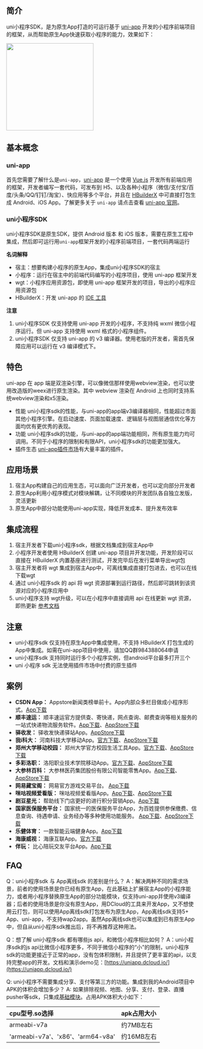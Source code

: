 ## 简介 
uni小程序SDK，是为原生App打造的可运行基于 [uni-app](https://uniapp.dcloud.io/) 开发的小程序前端项目的框架，从而帮助原生App快速获取小程序的能力，效果如下：

<img src="https://img-cdn-tc.dcloud.net.cn/uploads/article/20200208/17968bd5afe1e15f1b0b4965a194726f.gif" width=230>

## 基本概念

### uni-app

首先您需要了解什么是`uni-app`，[uni-app](https://uniapp.dcloud.io/) 是一个使用 [Vue.js](https://vuejs.org/) 开发所有前端应用的框架，开发者编写一套代码，可发布到 H5、以及各种小程序（微信/支付宝/百度/头条/QQ/钉钉/淘宝）、快应用等多个平台，并且在 [HBuilderX](https://www.dcloud.io/hbuilderx.html) 中可直接打包生成 Android、iOS App。了解更多关于 `uni-app` 请点击查看 [uni-app 官网](uni-apphttps://uniapp.dcloud.io/)。

### uni小程序SDK

uni小程序SDK是原生SDK，提供 Android 版本 和 iOS 版本，需要在原生工程中集成，然后即可运行用`uni-app`框架开发的小程序前端项目，一套代码两端运行

**名词解释**

- 宿主：想要构建小程序的原生App，集成uni小程序SDK的宿主
- 小程序：运行在宿主中的前端代码编写的小程序项目，使用 uni-app 框架开发
- wgt：小程序应用资源包，即使用 uni-app 框架开发的项目，导出的小程序应用资源包
- HBuilderX：开发 uni-app 的 [IDE 工具](https://www.dcloud.io/hbuilderx.html)

**注意**
	
1. uni小程序SDK 仅支持使用 uni-app 开发的小程序，不支持纯 wxml 微信小程序运行。但 uni-app 支持使用 wxml 格式的小程序组件。
2. uni小程序SDK 仅支持 uni-app 的 v3 编译器。使用老版的开发者，需首先保障应用可以运行在 v3 编译模式下。

## 特色
uni-app 在 app 端是双渲染引擎，可以像微信那样使用webview渲染，也可以使用改造版的weex进行原生渲染。其中 webview 渲染在 Android 上也同时支持系统webview渲染和x5渲染。

- 性能
uni小程序sdk的性能，与uni-app的app端v3编译器相同，性能超过市面其他小程序引擎。在启动速度、页面加载速度、逻辑层与视图层通信优化等方面均优有更优秀的表现。
- 功能
uni小程序sdk的功能，与uni-app的app端功能相同，所有原生能力均可调用。不同于小程序的限制和有限API，uni小程序sdk的功能更加强大。
- 插件生态
[uni-app插件市场](https://ext.dcloud.net.cn/)有大量丰富的插件。

## 应用场景
1. 宿主App构建自己的应用生态，可以面向广泛开发者，也可以定向部分开发者
2. 原生App利用小程序模式对模块解耦，让不同模块的开发团队各自独立发版，灵活更新
3. 原生App中部分功能使用uni-app实现，降低开发成本、提升发布效率

## 集成流程
1. 宿主开发者下载uni小程序sdk，根据文档集成到宿主App中
2. 小程序开发者使用 HBuilderX 创建 uni-app 项目并开发功能，开发阶段可以直接在 HBuilderX 内置基座进行测试，开发完毕后在发行菜单导出wgt包
3. 宿主开发者将 wgt 集成到宿主App中，可离线集成直接打包进去，也可以在线下载wgt
4. 通过 uni小程序sdk 的 api 将 wgt 资源部署到运行路径，然后即可跳转到该资源对应的小程序应用中
5. uni小程序支持 wgt升级，可以在小程序中直接调用 api 在线更新 wgt 资源，即热更新 [参考文档](https://ask.dcloud.net.cn/article/35667)

## 注意
- uni小程序sdk 仅支持在原生App中集成使用，不支持 HBuilderX 打包生成的App中集成。如需在uni-app项目中使用，请加QQ群984388064申请
- uni小程序sdk 支持同时运行多个小程序实例，但android平台最多打开三个
- uni 小程序 sdk 无法使用插件市场中付费的原生插件

## 案例
- **CSDN App：** Appstore新闻类榜单前十。App内部众多栏目做成小程序形式。[App下载](https://www.csdn.net/apps/download)
- **顺丰速运：** 顺丰速运官方提供查、寄快递，网点查询、邮费查询等相关服务的一站式快递物流服务软件。[App下载](https://a.app.qq.com/o/simple.jsp?pkgname=com.sf.activity)、[AppStore下载](https://apps.apple.com/cn/app/id899529698)
- **驿收发：** 驿收发快递驿站App。[AppStore下载](https://apps.apple.com/cn/app/id1515218332)
- **我i科大：** 河南科技大学移动App。[官方下载](https://download.haust.edu.cn/haust/getApp/ihaust.apk)、[AppStore下载](https://apps.apple.com/cn/app/id1119046005)
- **郑州大学移动校园：** 郑州大学官方校园生活工具App。[官方下载](http://app6.zzu.edu.cn/index.html)、[AppStore下载](https://apps.apple.com/cn/app/id1219859554)
- **多彩洛职：** 洛阳职业技术学院移动App。[官方下载](http://download.lypt.edu.cn/dclz/dclz.apk)、[AppStore下载](https://apps.apple.com/cn/app/id1532844806)
- **大参林百科：** 大参林医药集团股份有限公司智能零售App。[App下载](https://a.app.qq.com/o/simple.jsp?pkgname=com.dsl.newwiki)、[AppStore下载](https://apps.apple.com/cn/app/id1437878101)
- **网易藏宝阁：** 网易官方游戏交易平台。 [App下载](https://a.app.qq.com/o/simple.jsp?pkgname=com.netease.cbg)
- **咪咕视频爱看版：** 咪咕视频爱看版App。[App下载](https://android.myapp.com/myapp/detail.htm?apkName=com.wondertek.miguaikan)、[AppStore下载](https://apps.apple.com/cn/app/id1168490851)
- **剧豆星光：** 帮助线下门店更好的进行积分营销App。[App下载](https://a.app.qq.com/o/simple.jsp?pkgname=com.xar.weichat)
- **国家医保服务平台：** 国家统一的医保服务平台App，为百姓提供参保缴费、信息查询、待遇申请、业务经办等多种使用功能服务。 [App下载](https://a.app.qq.com/o/simple.jsp?pkgname=cn.hsa.app)、[AppStore下载](https://apps.apple.com/cn/app/id1490383593)
- **乐健体育：** 一款智能云端健身App。[App下载](https://a.app.qq.com/o/simple.jsp?pkgname=com.ledreamer.zz)
- **海康威视：** 海康互联App。[官方下载](https://www.me-app.net/Sentinels)
- **伴玩：** 比心陪玩交友平台App。[App下载](https://a.app.qq.com/o/simple.jsp?pkgname=com.wanjiu.heishi)


## FAQ
Q：uni小程序sdk 与 App离线sdk 的差别是什么？
A：解决两种不同的需求场景，前者的使用场景是你已经有原生App，在此基础上扩展宿主App的小程序能力，或者用小程序替换原生App的部分功能模块，仅支持uni-app并使用v3编译器；后者的使用场景是你没有原生App，用DCloud的工具来开发App，又不想使用云打包，则可以使用App离线sdk打包发布为原生App，App离线sdk支持5+ App、uni-app，不支持wap2app。虽然App离线sdk也可以集成到已有原生App中，但自从uni小程序sdk推出后，将不再推荐这种用法。

Q：想了解 uni小程序sdk 都有哪些js api，和微信小程序相比如何？
A：uni小程序sdk的js api比微信小程序更多，不同于微信小程序的“小”的限制，uni小程序sdk的功能更接近于正常的app，没有包体积限制，并且提供了更丰富的api，以支持完整app的开发。文档和演示demo见：[https://uniapp.dcloud.io/](https://uniapp.dcloud.io/)

Q: uni小程序不需要集成分享、支付等第三方的功能。集成到我的Android项目中APK的体积会增加多少？
A: 如果排除视频、地图、分享、支付、登录、直播pusher等sdk，只集成[基础模块](UniMPDocs/UseSdk/android?id=unimpsdksdklibs-依赖库说明)。占用APK体积大小如下：

  |cpu型号.so选择|apk占用大小   
  |:---|:---
  |armeabi-v7a|约7MB左右
  |'armeabi-v7a'、'x86'、'arm64-v8a'|约16MB左右
